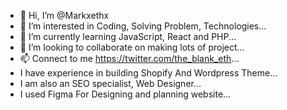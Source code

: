 - 👋 Hi, I’m @Markxethx
- 👀 I’m interested in Coding, Solving Problem, Technologies...
- 🌱 I’m currently learning JavaScript, React and PHP...
- 💞️ I’m looking to collaborate on making lots of project...
- 📫 Connect to me https://twitter.com/the_blank_eth...
- I have experience in building Shopify And Wordpress Theme...
- I am also an SEO specialist, Web Designer...
- I used Figma For Designing and planning website...

<!---
Markxethx/Markxethx is a ✨ special ✨ repository because its `README.md` (this file) appears on your GitHub profile.
You can click the Preview link to take a look at your changes.
--->
